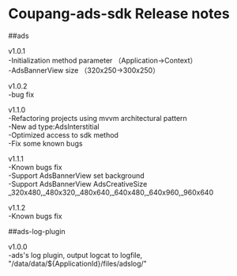 # Coupang-ads-sdk Release notes<br>

##ads

v1.0.1 <br>
-Initialization method parameter （Application->Context）<br>
-AdsBannerView size （320x250->300x250）<br>

v1.0.2 <br>
-bug fix <br>

v1.1.0 <br>
-Refactoring projects using mvvm architectural pattern <br>
-New ad type:AdsInterstitial <br>
-Optimized access to sdk method <br>
-Fix some known bugs <br>

v1.1.1 <br>
-Known bugs fix <br>
-Support AdsBannerView set background  <br>
-Support AdsBannerView AdsCreativeSize _320x480,_480x320,_480x640,_640x480,_640x960,_960x640 <br>

v1.1.2 <br>
-Known bugs fix <br>

##ads-log-plugin

v1.0.0 <br>
-ads's log plugin, output logcat to logfile, "/data/data/${ApplicationId}/files/adslog/"
